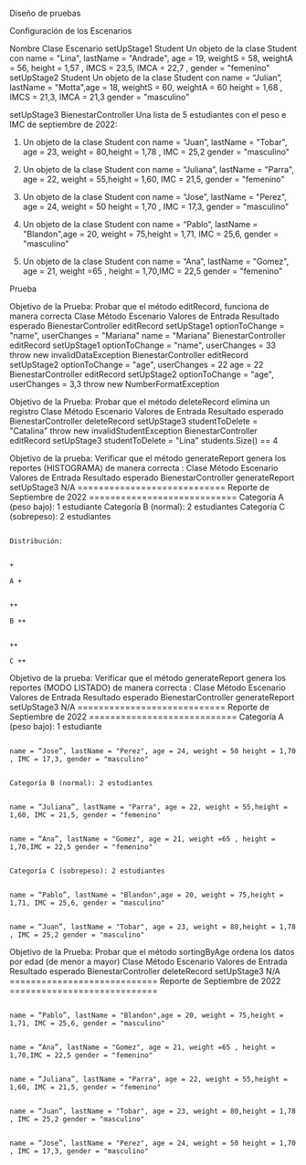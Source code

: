 Diseño de pruebas 


Configuración de los Escenarios

Nombre	     Clase	                Escenario
setUpStage1	 Student	            Un objeto de la clase Student con name = "Lina", lastName = "Andrade", age = 19, weightS = 58, weightA =                                   56, height = 1,57 , IMCS = 23,5, IMCA = 22,7 ,  gender = "femenino"
setUpStage2  Student	            Un objeto de la clase Student con name = “Julian”, lastName = "Motta",age = 18, weightS = 60, weightA 
                                    = 60 height =  1,68 , IMCS = 21,3, IMCA = 21,3 gender = "masculino"

setUpStage3  BienestarController	Una lista de 5 estudiantes con el peso e IMC de septiembre de 2022: 

 1. Un objeto de la clase Student con name = “Juan”, lastName = "Tobar", age = 23, weight = 80,height = 1,78 , IMC = 25,2 gender = "masculino"

 2. Un objeto de la clase Student con name = “Juliana”, lastName = "Parra", age = 22, weight = 55,height = 1,60, IMC = 21,5, gender = "femenino"
 
 3. Un objeto de la clase Student con name = “Jose”, lastName = "Perez", age = 24, weight = 50 height = 1,70 , IMC = 17,3, gender = "masculino"

 4. Un objeto de la clase Student con name = “Pablo”, lastName = "Blandon",age = 20, weight = 75,height = 1,71, IMC = 25,6, gender = "masculino"

 5. Un objeto de la clase Student con name = “Ana”, lastName = "Gomez", age = 21, weight =65 , height = 1,70,IMC = 22,5 gender = "femenino"

Prueba

Objetivo de la Prueba: Probar que el método editRecord, funciona de manera correcta 
 Clase	               Método	    Escenario	    Valores de Entrada	                                   Resultado esperado
BienestarController	editRecord      setUpStage1	    optionToChange = "name", userChanges = "Mariana"       name = "Mariana"
BienestarController	editRecord      setUpStage1	    optionToChange = "name", userChanges = 33              throw new invalidDataException
BienestarController	editRecord      setUpStage2	    optionToChange = "age", userChanges = 22               age = 22
BienestarController	editRecord      setUpStage2     optionToChange = "age", userChanges = 3,3              throw new NumberFormatException


Objetivo de la Prueba: Probar que el método deleteRecord elimina un registro
 Clase	               Método	    Escenario	    Valores de Entrada	                            Resultado esperado
BienestarController	deleteRecord    setUpStage3	    studentToDelete = "Catalina"                    throw new invalidStudentException
BienestarController	editRecord      setUpStage3	    studentToDelete = "Lina"                        students.Size() == 4 


Objetivo de la prueba: Verificar que el método generateReport genera los reportes (HISTOGRAMA) de manera correcta : 
 Clase	               Método	    Escenario	    Valores de Entrada	                            Resultado esperado
BienestarController	generateReport  setUpStage3	          N/A                                       ============================
                                                                                                    Reporte de Septiembre de 2022
                                                                                                    ============================
                                                                                                    Categoría A (peso bajo): 1 estudiante
                                                                                                    Categoría B (normal): 2 estudiantes
                                                                                                    Categoría C (sobrepeso): 2 estudiantes

                                                                                                    Distribución:

                                                                                                      +
                                                                                                    A +

                                                                                                      ++ 
                                                                                                    B ++

                                                                                                      ++
                                                                                                    C ++
                    

Objetivo de la prueba: Verificar que el método generateReport genera los reportes (MODO LISTADO) de manera correcta : 
 Clase	               Método	          Escenario	      Valores de Entrada	                    Resultado esperado
BienestarController	   generateReport    setUpStage3	          N/A                               ============================
                                                                                                    Reporte de Septiembre de 2022
                                                                                                    ============================
                                                                                                    Categoría A (peso bajo): 1 estudiante
                                                                                                    
                                                                                                    name = “Jose”, lastName = "Perez", age = 24, weight = 50 height = 1,70 , IMC = 17,3, gender = "masculino"

                                                                                                    Categoría B (normal): 2 estudiantes

                                                                                                    name = “Juliana”, lastName = "Parra", age = 22, weight = 55,height = 1,60, IMC = 21,5, gender = "femenino"

                                                                                                    name = “Ana”, lastName = "Gomez", age = 21, weight =65 , height = 1,70,IMC = 22,5 gender = "femenino"

                                                                                                    Categoría C (sobrepeso): 2 estudiantes 

                                                                                                    name = “Pablo”, lastName = "Blandon",age = 20, weight = 75,height = 1,71, IMC = 25,6, gender = "masculino"

                                                                                                    name = “Juan”, lastName = "Tobar", age = 23, weight = 80,height = 1,78 , IMC = 25,2 gender = "masculino"


Objetivo de la Prueba: Probar que el método sortingByAge ordena los datos por edad (de menor a mayor)
 Clase	               Método	    Escenario	    Valores de Entrada	                            Resultado esperado
BienestarController	deleteRecord    setUpStage3	     N/A                                        ============================
                                                                                                    Reporte de Septiembre de 2022
                                                                                                    ============================

                                                                                                     name = “Pablo”, lastName = "Blandon",age = 20, weight = 75,height = 1,71, IMC = 25,6, gender = "masculino"
                                                                                                    
                                                                                                    name = “Ana”, lastName = "Gomez", age = 21, weight =65 , height = 1,70,IMC = 22,5 gender = "femenino"
                                                                                                    
                                                                                                    name = “Juliana”, lastName = "Parra", age = 22, weight = 55,height = 1,60, IMC = 21,5, gender = "femenino"

                                                                                                    name = “Juan”, lastName = "Tobar", age = 23, weight = 80,height = 1,78 , IMC = 25,2 gender = "masculino"

                                                                                                    name = “Jose”, lastName = "Perez", age = 24, weight = 50 height = 1,70 , IMC = 17,3, gender = "masculino"

                                                                                                   

                                                                                                    



                                                                                                   




                                                                                                    



